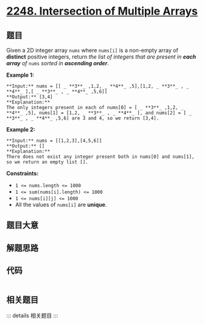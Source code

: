 # [2248. Intersection of Multiple Arrays](https://leetcode.com/problems/intersection-of-multiple-arrays)

## 题目

Given a 2D integer array `nums` where `nums[i]` is a non-empty array of
**distinct** positive integers, return _the list of integers that are present
in **each array** of_ `nums` _sorted in **ascending order**_.



**Example 1:**

    
    
    **Input:** nums = [[ _ **3**_ ,1,2, _ **4**_ ,5],[1,2, _ **3**_ , _ **4**_ ],[ _ **3**_ , _ **4**_ ,5,6]]
    **Output:** [3,4]
    **Explanation:** 
    The only integers present in each of nums[0] = [ _ **3**_ ,1,2, _ **4**_ ,5], nums[1] = [1,2, _ **3**_ , _ **4**_ ], and nums[2] = [ _ **3**_ , _ **4**_ ,5,6] are 3 and 4, so we return [3,4].

**Example 2:**

    
    
    **Input:** nums = [[1,2,3],[4,5,6]]
    **Output:** []
    **Explanation:** 
    There does not exist any integer present both in nums[0] and nums[1], so we return an empty list [].
    



**Constraints:**

  * `1 <= nums.length <= 1000`
  * `1 <= sum(nums[i].length) <= 1000`
  * `1 <= nums[i][j] <= 1000`
  * All the values of `nums[i]` are **unique**.


## 题目大意

## 解题思路

## 代码

```javascript

```

## 相关题目

::: details 相关题目
:::
